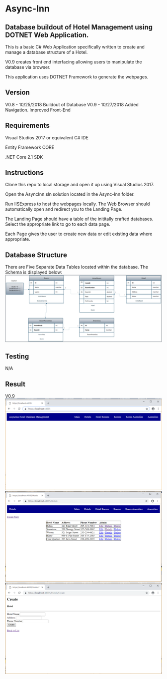 # Async-Inn

## Database buildout of Hotel Management using DOTNET Web Application.

This is a basic C# Web Application specifically written to create and manage a database structure of a Hotel.

V0.9 creates front end interfacing allowing users to manipulate the database via browser. 

This application uses DOTNET Framework to generate the webpages.

## Version

V0.8 - 10/25/2018 Buildout of Database
V0.9 - 10/27/2018 Added Navigation. Improved Front-End

## Requirements

Visual Studios 2017 or equivalent C# IDE

Entity Framework CORE

.NET Core 2.1 SDK

## Instructions

Clone this repo to local storage and open it up using Visual Studios 2017.

Open the AsyncInn.sln solution located in the Async-Inn folder.

Run IISExpress to host the webpages locally. The Web Browser should automatically open and redirect you to the Landing Page.

The Landing Page should have a table of the inititally crafted databases. Select the appropriate link to go to each data page.

Each Page gives the user to create new data or edit existing data where appropriate.

## Database Structure

There are Five Separate Data Tables located within the database. The Schema is displayed below:
![Console](Schema.PNG?raw=true "Output")


## Testing

N/A

## Result

V0.9
![Console](Capture.PNG?raw=true "Output")
![Console](Capture2.PNG?raw=true "Output")
![Console](Capture3.PNG?raw=true "Output")